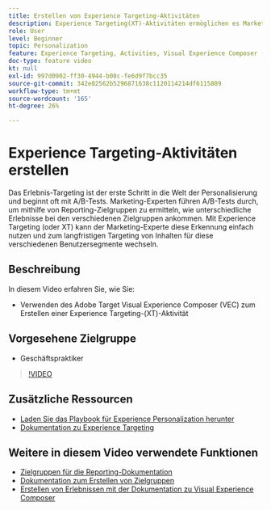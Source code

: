 ```yaml
---
title: Erstellen von Experience Targeting-Aktivitäten
description: Experience Targeting(XT)-Aktivitäten ermöglichen es Marketing-Experten, bestimmte Inhalte auf eine bestimmte Zielgruppe auszurichten. Erfahren Sie mehr über die Vorteile von XT-Aktivitäten und deren Erstellung und Verwendung.
role: User
level: Beginner
topic: Personalization
feature: Experience Targeting, Activities, Visual Experience Composer (VEC)
doc-type: feature video
kt: null
exl-id: 997d0902-ff30-4944-b08c-fe6d9f7bcc35
source-git-commit: 342e02562b5296871638c1120114214df6115809
workflow-type: tm+mt
source-wordcount: '165'
ht-degree: 26%

---
```


# Experience Targeting-Aktivitäten erstellen

Das Erlebnis-Targeting ist der erste Schritt in die Welt der Personalisierung und beginnt oft mit A/B-Tests. Marketing-Experten führen A/B-Tests durch, um mithilfe von Reporting-Zielgruppen zu ermitteln, wie unterschiedliche Erlebnisse bei den verschiedenen Zielgruppen ankommen. Mit Experience Targeting (oder XT) kann der Marketing-Experte diese Erkennung einfach nutzen und zum langfristigen Targeting von Inhalten für diese verschiedenen Benutzersegmente wechseln.

## Beschreibung

In diesem Video erfahren Sie, wie Sie:

* Verwenden des Adobe Target Visual Experience Composer (VEC) zum Erstellen einer Experience Targeting-(XT)-Aktivität

## Vorgesehene Zielgruppe

* Geschäftspraktiker

>[!VIDEO](https://video.tv.adobe.com/v/22418?quality=12)

## Zusätzliche Ressourcen

* [Laden Sie das Playbook für Experience Personalization herunter](https://guided.adobe.com/?promoid=K42KVXHD&amp;mv=other&amp;search=personalization+playbook#recommended/solutions/target)
* [Dokumentation zu Experience Targeting](https://experienceleague.adobe.com/docs/target/using/activities/experience-targeting/experience-target.html?lang=en)

## Weitere in diesem Video verwendete Funktionen

* [Zielgruppen für die Reporting-Dokumentation](https://experienceleague.adobe.com/docs/target/using/audiences/managing-audience-filters.html?lang=en)
* [Dokumentation zum Erstellen von Zielgruppen](https://experienceleague.adobe.com/docs/target/using/audiences/managing-audience-filters.html?lang=en)
* [Erstellen von Erlebnissen mit der Dokumentation zu Visual Experience Composer](https://experienceleague.adobe.com/docs/target/using/experiences/experiences.html?lang=en)
